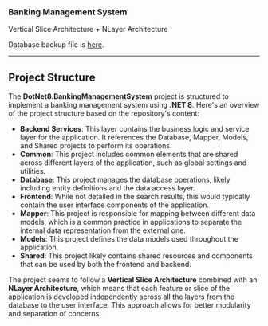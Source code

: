 ### Banking Management System

Vertical Slice Architecture + NLayer Architecture 

Database backup file is [here](BankingManagementSystem.sql).

-------

## Project Structure 

The **DotNet8.BankingManagementSystem** project is structured to implement a banking management system using **.NET 8**. Here's an overview of the project structure based on the repository's content:

- **Backend Services**: This layer contains the business logic and service layer for the application. It references the Database, Mapper, Models, and Shared projects to perform its operations.
- **Common**: This project includes common elements that are shared across different layers of the application, such as global settings and utilities.
- **Database**: This project manages the database operations, likely including entity definitions and the data access layer.
- **Frontend**: While not detailed in the search results, this would typically contain the user interface components of the application.
- **Mapper**: This project is responsible for mapping between different data models, which is a common practice in applications to separate the internal data representation from the external one.
- **Models**: This project defines the data models used throughout the application.
- **Shared**: This project likely contains shared resources and components that can be used by both the frontend and backend.

The project seems to follow a **Vertical Slice Architecture** combined with an **NLayer Architecture**, which means that each feature or slice of the application is developed independently across all the layers from the database to the user interface. This approach allows for better modularity and separation of concerns.
